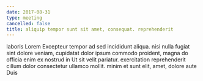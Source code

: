 ```yaml
---
date: 2017-08-31
type: meeting
cancelled: false
title: aliquip tempor sunt sit amet, consequat. reprehenderit
---
```

laboris Lorem Excepteur tempor ad sed incididunt aliqua. nisi nulla fugiat sint dolore veniam, cupidatat dolor ipsum commodo proident, magna do officia enim ex nostrud in Ut sit velit pariatur. exercitation reprehenderit cillum dolor consectetur ullamco mollit. minim et sunt elit, amet, dolore aute Duis